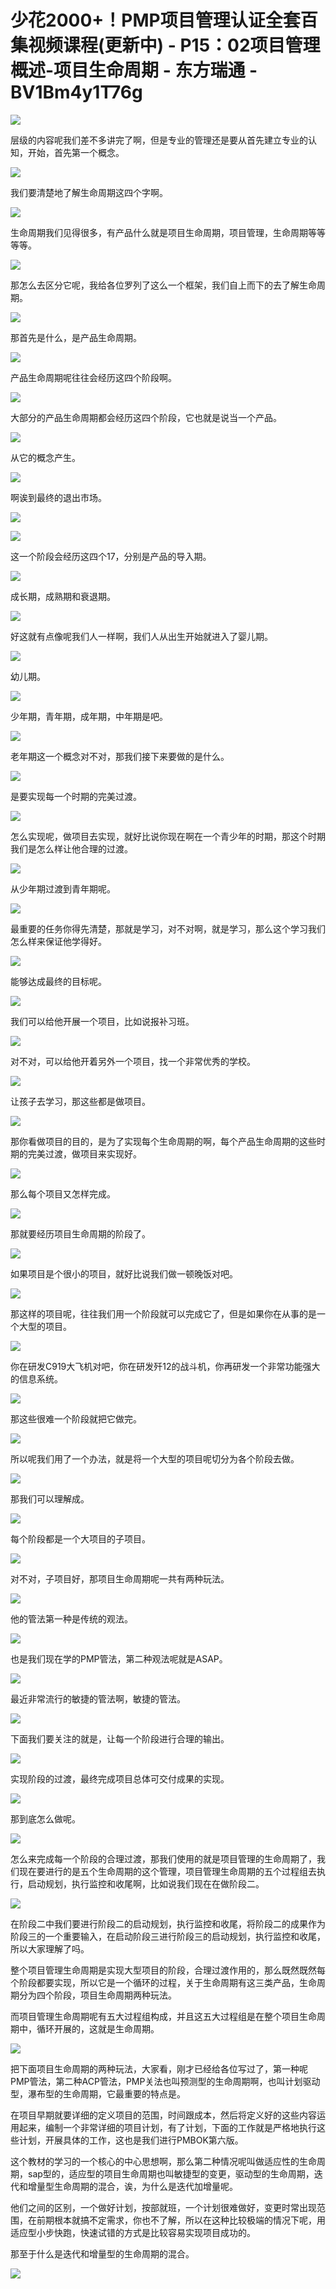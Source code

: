 # 少花2000+！PMP项目管理认证全套百集视频课程(更新中) - P15：02项目管理概述-项目生命周期 - 东方瑞通 - BV1Bm4y1T76g

![](img/cd4efd7d39f6bec8a1c218d47c967ab8_0.png)

层级的内容呢我们差不多讲完了啊，但是专业的管理还是要从首先建立专业的认知，开始，首先第一个概念。

![](img/cd4efd7d39f6bec8a1c218d47c967ab8_2.png)

我们要清楚地了解生命周期这四个字啊。

![](img/cd4efd7d39f6bec8a1c218d47c967ab8_4.png)

生命周期我们见得很多，有产品什么就是项目生命周期，项目管理，生命周期等等等等。

![](img/cd4efd7d39f6bec8a1c218d47c967ab8_6.png)

那怎么去区分它呢，我给各位罗列了这么一个框架，我们自上而下的去了解生命周期。

![](img/cd4efd7d39f6bec8a1c218d47c967ab8_8.png)

那首先是什么，是产品生命周期。

![](img/cd4efd7d39f6bec8a1c218d47c967ab8_10.png)

产品生命周期呢往往会经历这四个阶段啊。

![](img/cd4efd7d39f6bec8a1c218d47c967ab8_12.png)

大部分的产品生命周期都会经历这四个阶段，它也就是说当一个产品。

![](img/cd4efd7d39f6bec8a1c218d47c967ab8_14.png)

从它的概念产生。

![](img/cd4efd7d39f6bec8a1c218d47c967ab8_16.png)

啊诶到最终的退出市场。

![](img/cd4efd7d39f6bec8a1c218d47c967ab8_18.png)

![](img/cd4efd7d39f6bec8a1c218d47c967ab8_19.png)

这一个阶段会经历这四个17，分别是产品的导入期。

![](img/cd4efd7d39f6bec8a1c218d47c967ab8_21.png)

成长期，成熟期和衰退期。

![](img/cd4efd7d39f6bec8a1c218d47c967ab8_23.png)

好这就有点像呢我们人一样啊，我们人从出生开始就进入了婴儿期。

![](img/cd4efd7d39f6bec8a1c218d47c967ab8_25.png)

幼儿期。

![](img/cd4efd7d39f6bec8a1c218d47c967ab8_27.png)

少年期，青年期，成年期，中年期是吧。

![](img/cd4efd7d39f6bec8a1c218d47c967ab8_29.png)

老年期这一个概念对不对，那我们接下来要做的是什么。

![](img/cd4efd7d39f6bec8a1c218d47c967ab8_31.png)

是要实现每一个时期的完美过渡。

![](img/cd4efd7d39f6bec8a1c218d47c967ab8_33.png)

怎么实现呢，做项目去实现，就好比说你现在啊在一个青少年的时期，那这个时期我们是怎么样让他合理的过渡。

![](img/cd4efd7d39f6bec8a1c218d47c967ab8_35.png)

从少年期过渡到青年期呢。

![](img/cd4efd7d39f6bec8a1c218d47c967ab8_37.png)

最重要的任务你得先清楚，那就是学习，对不对啊，就是学习，那么这个学习我们怎么样来保证他学得好。

![](img/cd4efd7d39f6bec8a1c218d47c967ab8_39.png)

能够达成最终的目标呢。

![](img/cd4efd7d39f6bec8a1c218d47c967ab8_41.png)

我们可以给他开展一个项目，比如说报补习班。

![](img/cd4efd7d39f6bec8a1c218d47c967ab8_43.png)

对不对，可以给他开着另外一个项目，找一个非常优秀的学校。

![](img/cd4efd7d39f6bec8a1c218d47c967ab8_45.png)

让孩子去学习，那这些都是做项目。

![](img/cd4efd7d39f6bec8a1c218d47c967ab8_47.png)

那你看做项目的目的，是为了实现每个生命周期的啊，每个产品生命周期的这些时期的完美过渡，做项目来实现好。



![](img/cd4efd7d39f6bec8a1c218d47c967ab8_49.png)

那么每个项目又怎样完成。

![](img/cd4efd7d39f6bec8a1c218d47c967ab8_51.png)

那就要经历项目生命周期的阶段了。

![](img/cd4efd7d39f6bec8a1c218d47c967ab8_53.png)

如果项目是个很小的项目，就好比说我们做一顿晚饭对吧。

![](img/cd4efd7d39f6bec8a1c218d47c967ab8_55.png)

那这样的项目呢，往往我们用一个阶段就可以完成它了，但是如果你在从事的是一个大型的项目。

![](img/cd4efd7d39f6bec8a1c218d47c967ab8_57.png)

你在研发C919大飞机对吧，你在研发歼12的战斗机，你再研发一个非常功能强大的信息系统。

![](img/cd4efd7d39f6bec8a1c218d47c967ab8_59.png)

那这些很难一个阶段就把它做完。

![](img/cd4efd7d39f6bec8a1c218d47c967ab8_61.png)

所以呢我们用了一个办法，就是将一个大型的项目呢切分为各个阶段去做。

![](img/cd4efd7d39f6bec8a1c218d47c967ab8_63.png)

那我们可以理解成。

![](img/cd4efd7d39f6bec8a1c218d47c967ab8_65.png)

每个阶段都是一个大项目的子项目。

![](img/cd4efd7d39f6bec8a1c218d47c967ab8_67.png)

对不对，子项目好，那项目生命周期呢一共有两种玩法。

![](img/cd4efd7d39f6bec8a1c218d47c967ab8_69.png)

他的管法第一种是传统的观法。

![](img/cd4efd7d39f6bec8a1c218d47c967ab8_71.png)

也是我们现在学的PMP管法，第二种观法呢就是ASAP。

![](img/cd4efd7d39f6bec8a1c218d47c967ab8_73.png)

最近非常流行的敏捷的管法啊，敏捷的管法。

![](img/cd4efd7d39f6bec8a1c218d47c967ab8_75.png)

下面我们要关注的就是，让每一个阶段进行合理的输出。

![](img/cd4efd7d39f6bec8a1c218d47c967ab8_77.png)

实现阶段的过渡，最终完成项目总体可交付成果的实现。

![](img/cd4efd7d39f6bec8a1c218d47c967ab8_79.png)

那到底怎么做呢。

![](img/cd4efd7d39f6bec8a1c218d47c967ab8_81.png)

怎么来完成每一个阶段的合理过渡，那我们使用的就是项目管理的生命周期了，我们现在要进行的是五个生命周期的这个管理，项目管理生命周期的五个过程组去执行，启动规划，执行监控和收尾啊，比如说我们现在在做阶段二。



![](img/cd4efd7d39f6bec8a1c218d47c967ab8_83.png)

在阶段二中我们要进行阶段二的启动规划，执行监控和收尾，将阶段二的成果作为阶段三的一个重要输入，在启动阶段三进行阶段三的启动规划，执行监控和收尾，所以大家理解了吗。

整个项目管理生命周期是实现大型项目的阶段，合理过渡作用的，那么既然既然每个阶段都要实现，所以它是一个循环的过程，关于生命周期有这三类产品，生命周期分为四个阶段，项目生命周期两种玩法。

而项目管理生命周期呢有五大过程组构成，并且这五大过程组是在整个项目生命周期中，循环开展的，这就是生命周期。



![](img/cd4efd7d39f6bec8a1c218d47c967ab8_85.png)

把下面项目生命周期的两种玩法，大家看，刚才已经给各位写过了，第一种呢PMP管法，第二种ACP管法，PMP关法也叫预测型的生命周期啊，也叫计划驱动型，瀑布型的生命周期，它最重要的特点是。

在项目早期就要详细的定义项目的范围，时间跟成本，然后将定义好的这些内容运用起来，编制一个非常详细的项目计划，有了计划，下面的工作就是严格地执行这些计划，开展具体的工作，这也是我们进行PMBOK第六版。

这个教材的学习的一个核心的中心思想啊，那么第二种情况呢叫做适应性的生命周期，sap型的，适应型的项目生命周期也叫敏捷型的变更，驱动型的生命周期，迭代和增量型生命周期的混合，诶，为什么是迭代加增量呢。

他们之间的区别，一个做好计划，按部就班，一个计划很难做好，变更时常出现范围，在前期根本就搞不定需求，你也不了解，所以在这种比较极端的情况下呢，用适应型小步快跑，快速试错的方式是比较容易实现项目成功的。

那至于什么是迭代和增量型的生命周期的混合。

![](img/cd4efd7d39f6bec8a1c218d47c967ab8_87.png)